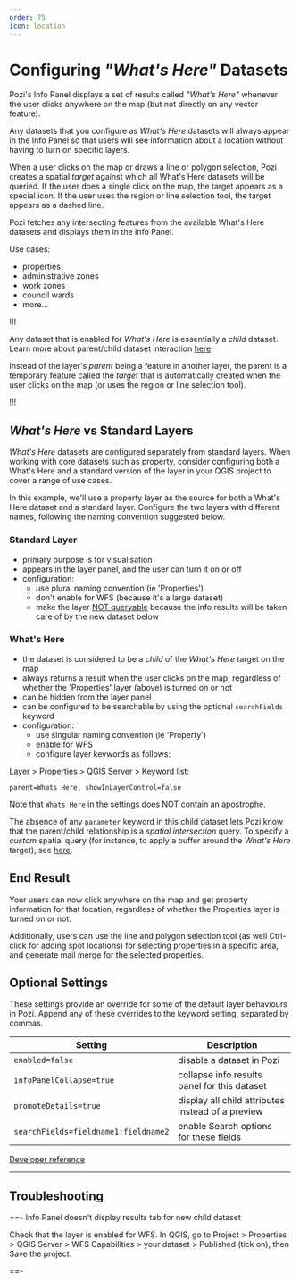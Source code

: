 ```yaml
---
order: 75
icon: location
---
```


# Configuring *"What's Here"* Datasets

Pozi's Info Panel displays a set of results called *"What's Here"* whenever the user clicks anywhere on the map (but not directly on any vector feature).

Any datasets that you configure as *What's Here* datasets will always appear in the Info Panel so that users will see information about a location without having to turn on specific layers.

When a user clicks on the map or draws a line or polygon selection, Pozi creates a spatial *target* against which all What's Here datasets will be queried. If the user does a single click on the map, the target appears as a special icon. If the user uses the region or line selection tool, the target appears as a dashed line.

Pozi fetches any intersecting features from the available What's Here datasets and displays them in the Info Panel.

Use cases:

* properties
* administrative zones
* work zones
* council wards
* more...

!!!

Any dataset that is enabled for *What's Here* is essentially a *child* dataset. Learn more about parent/child dataset interaction [here](./configuring-linked-datasets.md).

Instead of the layer's *parent* being a feature in another layer, the parent is a temporary feature called the *target* that is automatically created when the user clicks on the map (or uses the region or line selection tool).

!!!

## *What's Here* vs Standard Layers

*What's Here* datasets are configured separately from standard layers. When working with core datasets such as property, consider configuring both a What's Here and a standard version of the layer in your QGIS project to cover a range of use cases.

In this example, we'll use a property layer as the source for both a What's Here dataset and a standard layer. Configure the two layers with different names, following the naming convention suggested below.

### Standard Layer

- primary purpose is for visualisation
- appears in the layer panel, and the user can turn it on or off
- configuration:
  - use plural naming convention (ie 'Properties')
  - don't enable for WFS (because it's a large dataset)
  - make the layer [NOT queryable](./configuring-layers/#selectability) because the info results will be taken care of by the new dataset below

### What's Here

- the dataset is considered to be a *child* of the *What's Here* target on the map
- always returns a result when the user clicks on the map, regardless of whether the 'Properties' layer (above) is turned on or not
- can be hidden from the layer panel
- can be configured to be searchable by using the optional `searchFields` keyword
- configuration:
  - use singular naming convention (ie 'Property')
  - enable for WFS
  - configure layer keywords as follows:

Layer > Properties > QGIS Server > Keyword list:

```
parent=Whats Here, showInLayerControl=false
```

Note that `Whats Here` in the settings does NOT contain an apostrophe.

The absence of any `parameter` keyword in this child dataset lets Pozi know that the parent/child relationship is a *spatial intersection* query. To specify a *custom* spatial query (for instance, to apply a buffer around the *What's Here* target), see [here](./configuring-linked-datasets.md#spatial-filter).

## End Result

Your users can now click anywhere on the map and get property information for that location, regardless of whether the Properties layer is turned on or not.

Additionally, users can use the line and polygon selection tool (as well Ctrl-click for adding spot locations) for selecting properties in a specific area, and generate mail merge for the selected properties.

## Optional Settings

These settings provide an override for some of the default layer behaviours in Pozi. Append any of these overrides to the keyword setting, separated by commas.

| Setting | Description |
| --- | --- |
| `enabled=false` | disable a dataset in Pozi |
| `infoPanelCollapse=true` | collapse info results panel for this dataset |
| `promoteDetails=true` | display all child attributes instead of a preview |
| `searchFields=fieldname1;fieldname2` | enable Search options for these fields |

[Developer reference](https://github.com/pozi/PoziApp/blob/main/src/config/catalog/KeywordsParser.ts)

---

## Troubleshooting

==- Info Panel doesn't display results tab for new child dataset

Check that the layer is enabled for WFS. In QGIS, go to Project > Properties > QGIS Server > WFS Capabilities > your dataset > Published (tick on), then Save the project.

==-
